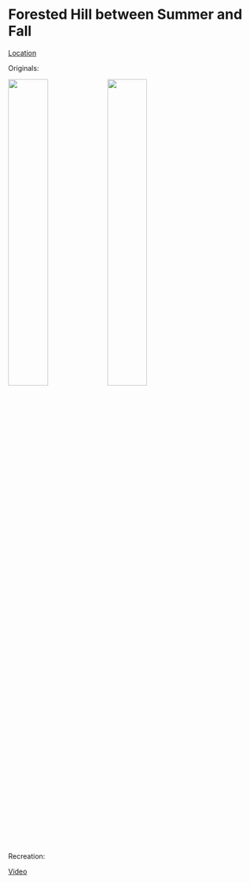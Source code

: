 # Forested Hill between Summer and Fall

[Location](https://www.google.com/maps/place/49+Pleasant+St,+Cummington,+MA+01026/data=!4m2!3m1!1s0x89e733cbbdffb8ad:0xf54966d0833b3900?sa=X&ved=2ahUKEwjpkJO5hZ_sAhV-gnIEHRX1BKAQ8gEwAHoECAsQAQ)

Originals:

<img src="original_pre.png" width="40%"><img src="original.png" width="40%">

Recreation:

[Video](output.mp4)
